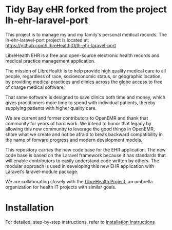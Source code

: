 # Tidy Bay eHR forked from the project lh-ehr-laravel-port
This project is to manage my and my family's personal medical records.
The lh-ehr-laravel-port project is located at: https://github.com/LibreHealthIO/lh-ehr-laravel-port

LibreHealth EHR is a free and open-source electronic health records and medical practice management application.
 
The mission of LibreHealth is to help provide high quality medical care to all people, regardless of race, socioeconomic status, or geographic location, by providing medical practices and clinics across the globe access to free of charge medical software.

That same software is designed to save clinics both time and money, which gives practitioners more time to spend with individual patients, thereby supplying patients with higher quality care.

We are current and former contributors to OpenEMR and thank that community for years of hard work. We intend to honor that legacy by allowing this new community to leverage the good things in OpenEMR, share what we create and not be afraid to break backward compatibility in the name of forward progress and modern development models.

This repository carries the new code base for the EHR application. The new code base is based on the Laravel framework because it has standards that will enable contributors to easily understand code written by others. The modular approach is used in developing this new EHR application with Laravel's laravel-module package.

We are collaborating closely with the [LibreHealth Project](http://LibreHealth.io), an umbrella organization for health IT projects with similar goals.
 
# Installation

For detailed, step-by-step instructions, refer to [Installation Instructions](/Documentation/instructions.txt)
